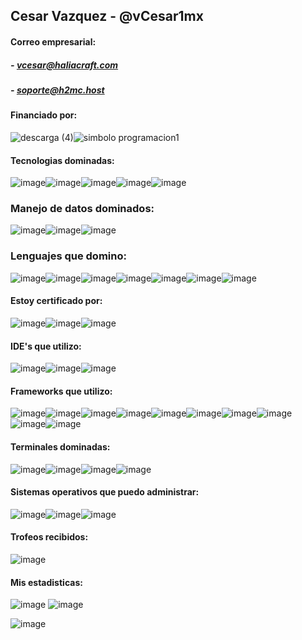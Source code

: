 ## Cesar Vazquez - @vCesar1mx

#### Correo empresarial:
#####  - vcesar@haliacraft.com
#####  - soporte@h2mc.host

#### Financiado por:

![descarga (4)](https://user-images.githubusercontent.com/71222384/169706127-b10984fd-9a63-4d0c-92dc-79672f811a22.png)![simbolo programacion1](https://user-images.githubusercontent.com/71222384/169706398-54ccb13a-1402-4682-8aa5-67aa06f1dbbf.png)

#### Tecnologias dominadas:
![image](https://img.shields.io/badge/Amazon_AWS-FF9900?style=for-the-badge&logo=amazonaws&logoColor=white)![image](https://img.shields.io/badge/Azure_DevOps-0078D7?style=for-the-badge&logo=azure-devops&logoColor=white)![image](https://img.shields.io/badge/microsoft%20azure-0089D6?style=for-the-badge&logo=microsoft-azure&logoColor=white)![image](https://img.shields.io/badge/Cloudflare-F38020?style=for-the-badge&logo=Cloudflare&logoColor=white)![image](https://img.shields.io/badge/Salesforce-00A1E0?style=for-the-badge&logo=Salesforce&logoColor=white)

### Manejo de datos dominados:
![image](https://img.shields.io/badge/MariaDB-003545?style=for-the-badge&logo=mariadb&logoColor=white)![image](https://img.shields.io/badge/MySQL-005C84?style=for-the-badge&logo=mysql&logoColor=white)![image](https://img.shields.io/badge/redis-%23DD0031.svg?&style=for-the-badge&logo=redis&logoColor=white)

### Lenguajes que domino:
![image](https://img.shields.io/badge/C-00599C?style=for-the-badge&logo=c&logoColor=white)![image](https://img.shields.io/badge/C%23-239120?style=for-the-badge&logo=c-sharp&logoColor=white)![image](https://img.shields.io/badge/C%2B%2B-00599C?style=for-the-badge&logo=c%2B%2B&logoColor=white)![image](https://img.shields.io/badge/HTML5-E34F26?style=for-the-badge&logo=html5&logoColor=white)![image](https://img.shields.io/badge/Java-ED8B00?style=for-the-badge&logo=java&logoColor=white)![image](https://img.shields.io/badge/JavaScript-323330?style=for-the-badge&logo=javascript&logoColor=F7DF1E)![image](https://img.shields.io/badge/PHP-777BB4?style=for-the-badge&logo=php&logoColor=white)

#### Estoy certificado por:
![image](https://img.shields.io/badge/Khan%20Academy-14BF96?style=for-the-badge&logo=Khan%20Academy&logoColor=white)![image](https://img.shields.io/badge/Udemy-EC5252?style=for-the-badge&logo=Udemy&logoColor=white)![image](https://user-images.githubusercontent.com/71222384/169681815-db72b24f-5e42-4399-bfbb-75715720ac04.png)

#### IDE's que utilizo:
![image](https://img.shields.io/badge/apache%20netbeans-1B6AC6?style=for-the-badge&logo=apache%20netbeans%20IDE&logoColor=white)![image](https://img.shields.io/badge/sublime_text-%23575757.svg?&style=for-the-badge&logo=sublime-text&logoColor=important)![image](https://img.shields.io/badge/Visual_Studio_Code-0078D4?style=for-the-badge&logo=visual%20studio%20code&logoColor=white)

#### Frameworks que utilizo:
![image](https://img.shields.io/badge/Apache-D22128?style=for-the-badge&logo=Apache&logoColor=white)![image](https://img.shields.io/badge/Bootstrap-563D7C?style=for-the-badge&logo=bootstrap&logoColor=white)![image](https://img.shields.io/badge/Express.js-000000?style=for-the-badge&logo=express&logoColor=white)![image](https://img.shields.io/badge/jQuery-0769AD?style=for-the-badge&logo=jquery&logoColor=white)![image](https://img.shields.io/badge/Nginx-009639?style=for-the-badge&logo=nginx&logoColor=white)![image](https://img.shields.io/badge/Node.js-339933?style=for-the-badge&logo=nodedotjs&logoColor=white)![image](https://img.shields.io/badge/npm-CB3837?style=for-the-badge&logo=npm&logoColor=white)![image](https://img.shields.io/badge/OpenCV-27338e?style=for-the-badge&logo=OpenCV&logoColor=white)![image](https://img.shields.io/badge/OpenGL-FFFFFF?style=for-the-badge&logo=opengl
)![image](https://img.shields.io/badge/Shell_Script-121011?style=for-the-badge&logo=gnu-bash&logoColor=white)

#### Terminales dominadas:
![image](https://img.shields.io/badge/GIT-E44C30?style=for-the-badge&logo=git&logoColor=white)![image](https://img.shields.io/badge/GNU%20Bash-4EAA25?style=for-the-badge&logo=GNU%20Bash&logoColor=white)![image](https://img.shields.io/badge/powershell-5391FE?style=for-the-badge&logo=powershell&logoColor=white)![image](https://img.shields.io/badge/tmux-1BB91F?style=for-the-badge&logo=tmux&logoColor=white)

#### Sistemas operativos que puedo administrar:
![image](https://img.shields.io/badge/Macos-A81D33?style=for-the-badge&logo=debian&logoColor=white)![image](https://img.shields.io/badge/Ubuntu-E95420?style=for-the-badge&logo=ubuntu&logoColor=white)![image](https://img.shields.io/badge/Windows-0078D6?style=for-the-badge&logo=windows&logoColor=white)

#### Trofeos recibidos:
![image](https://github-profile-trophy.vercel.app/?username=vCesar1mx)
#### Mis estadisticas:
![image](https://github-profile-summary-cards.vercel.app/api/cards/profile-details?username=vCesar1mx&theme=vue) 
![image](https://github-readme-stats.vercel.app/api?username=vCesar1mx) 
 
![image](https://github-readme-stats.vercel.app/api/top-langs/?username=vCesar1mx) 
